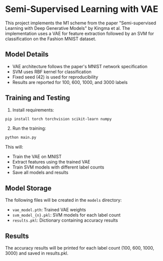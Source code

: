 # Semi-Supervised Learning with VAE

This project implements the M1 scheme from the paper "Semi-supervised Learning with Deep Generative Models" by Kingma et al. The implementation uses a VAE for feature extraction followed by an SVM for classification on the Fashion MNIST dataset.

## Model Details

- VAE architecture follows the paper's MNIST network specification
- SVM uses RBF kernel for classification
- Fixed seed (42) is used for reproducibility
- Results are reported for 100, 600, 1000, and 3000 labels

## Training and Testing

1. Install requirements:
```bash
pip install torch torchvision scikit-learn numpy
```

2. Run the training:
```bash
python main.py
```

This will:
- Train the VAE on MNIST
- Extract features using the trained VAE
- Train SVM models with different label counts
- Save all models and results

## Model Storage

The following files will be created in the `models` directory:
- `vae_model.pth`: Trained VAE weights
- `svm_model_{n}.pkl`: SVM models for each label count
- `results.pkl`: Dictionary containing accuracy results

## Results

The accuracy results will be printed for each label count (100, 600, 1000, 3000) and saved in results.pkl.
